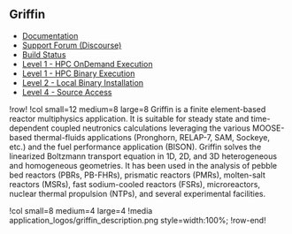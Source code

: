 ## Griffin


- [Documentation](https://griffin-docs.hpcondemand.inl.gov/)
- [Support Forum (Discourse)](https://griffin-discourse.hpcondemand.inl.gov)
- [Build Status](https://civet.inl.gov/repo/822/)
- [Level 1 - HPC OnDemand Execution](ncrc/applications/ncrc_ondemand_griffin.md)
- [Level 1 - HPC Binary Execution](ncrc/applications/ncrc_hpc_griffin.md)
- [Level 2 - Local Binary Installation](ncrc/applications/ncrc_conda_griffin.md)
- [Level 4 - Source Access](ncrc/applications/ncrc_develop_griffin.md)

!row!
!col small=12 medium=8 large=8
Griffin is a finite element-based reactor multiphysics application. It is suitable for steady state and time-dependent coupled neutronics calculations leveraging the various MOOSE-based thermal-fluids applications (Pronghorn, RELAP-7, SAM, Sockeye, etc.) and the fuel performance application (BISON). Griffin solves the linearized Boltzmann transport equation in 1D, 2D, and 3D heterogeneous and homogeneous geometries. It has been used in the analysis of pebble bed reactors (PBRs, PB-FHRs), prismatic reactors (PMRs), molten-salt reactors (MSRs), fast sodium-cooled reactors (FSRs), microreactors, nuclear thermal propulsion (NTPs), and several experimental facilities.

!col small=8 medium=4 large=4
!media application_logos/griffin_description.png style=width:100%;
!row-end!
